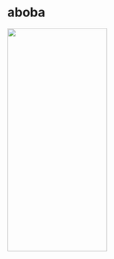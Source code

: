 # aboba

<img src="https://github.com/musakhamidullin/aboba/assets/94803483/9a0cc766-57ee-42c2-ada2-178ba289868c" width="225" height="500"/>
